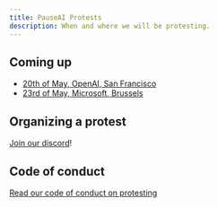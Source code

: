 ```yaml
---
title: PauseAI Protests
description: When and where we will be protesting.
---
```


## Coming up

- [20th of May, OpenAI, San Francisco](/openai-protest)
- [23rd of May, Microsoft, Brussels](/brussels-microsoft-protest)

## Organizing a protest

[Join our discord](https://discord.gg/2XXWXvErfA)!

## Code of conduct

[Read our code of conduct on protesting](/protesters-code-of-conduct)
